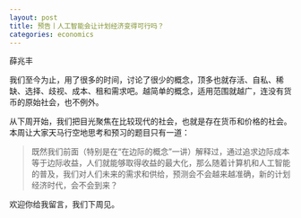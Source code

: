 ```yaml
---
layout: post
title: 预告丨人工智能会让计划经济变得可行吗？
categories: economics
---
```


薛兆丰

我们至今为止，用了很多的时间，讨论了很少的概念，顶多也就存活、自私、稀缺、选择、歧视、成本、租和需求吧。越简单的概念，适用范围就越广，连没有货币的原始社会，也不例外。

从下周开始，我们把目光聚焦在比较现代的社会，也就是存在货币和价格的社会。本周让大家天马行空地思考和预习的题目只有一道：

> 既然我们前面（特别是在“在边际的概念”一讲）解释过，通过追求边际成本等于边际收益，人们就能够取得收益的最大化，那么随着计算机和人工智能的普及，我们对人们未来的需求和供给，预测会不会越来越准确，新的计划经济时代，会不会到来？

欢迎你给我留言，我们下周见。